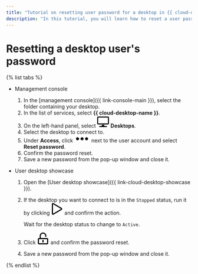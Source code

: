 ```yaml
---
title: "Tutorial on resetting user password for a desktop in {{ cloud-desktop-full-name }}"
description: "In this tutorial, you will learn how to reset a user password for a desktop in {{ cloud-desktop-full-name }}."
---
```


# Resetting a desktop user's password

{% list tabs %}

- Management console

   1. In the [management console]({{ link-console-main }}), select the folder containing your desktop.
   1. In the list of services, select **{{ cloud-desktop-name }}**.
   1. On the left-hand panel, select ![image](../../../_assets/cloud-desktop/desktops.svg) **Desktops**.
   1. Select the desktop to connect to.
   1. Under **Access**, click ![image](../../../_assets/options.svg) next to the user account and select **Reset password**.
   1. Confirm the password reset.
   1. Save a new password from the pop-up window and close it.

- User desktop showcase

   1. Open the [User desktop showcase]({{ link-cloud-desktop-showcase }}).
   1. If the desktop you want to connect to is in the `Stopped` status, run it by clicking ![image](../../../_assets/cloud-desktop/play.svg) and confirm the action.

      Wait for the desktop status to change to `Active`.
   1. Click ![image](../../../_assets/cloud-desktop/reset.svg) and confirm the password reset.
   1. Save a new password from the pop-up window and close it.

{% endlist %}